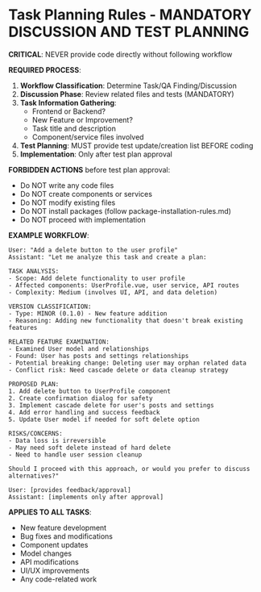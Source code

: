 # Task Planning Rules - MANDATORY DISCUSSION AND TEST PLANNING

**CRITICAL**: NEVER provide code directly without following workflow

**REQUIRED PROCESS**:

1. **Workflow Classification**: Determine Task/QA Finding/Discussion
2. **Discussion Phase**: Review related files and tests (MANDATORY)
3. **Task Information Gathering**: 
   - Frontend or Backend?
   - New Feature or Improvement?
   - Task title and description
   - Component/service files involved
4. **Test Planning**: MUST provide test update/creation list BEFORE coding
5. **Implementation**: Only after test plan approval

**FORBIDDEN ACTIONS** before test plan approval:
- Do NOT write any code files
- Do NOT create components or services  
- Do NOT modify existing files
- Do NOT install packages (follow package-installation-rules.md)
- Do NOT proceed with implementation

**EXAMPLE WORKFLOW**:
```
User: "Add a delete button to the user profile"
Assistant: "Let me analyze this task and create a plan:

TASK ANALYSIS:
- Scope: Add delete functionality to user profile
- Affected components: UserProfile.vue, user service, API routes
- Complexity: Medium (involves UI, API, and data deletion)

VERSION CLASSIFICATION:
- Type: MINOR (0.1.0) - New feature addition
- Reasoning: Adding new functionality that doesn't break existing features

RELATED FEATURE EXAMINATION:
- Examined User model and relationships
- Found: User has posts and settings relationships
- Potential breaking change: Deleting user may orphan related data
- Conflict risk: Need cascade delete or data cleanup strategy

PROPOSED PLAN:
1. Add delete button to UserProfile component
2. Create confirmation dialog for safety
3. Implement cascade delete for user's posts and settings
4. Add error handling and success feedback
5. Update User model if needed for soft delete option

RISKS/CONCERNS:
- Data loss is irreversible
- May need soft delete instead of hard delete
- Need to handle user session cleanup

Should I proceed with this approach, or would you prefer to discuss alternatives?"

User: [provides feedback/approval]
Assistant: [implements only after approval]
```

**APPLIES TO ALL TASKS**:
- New feature development
- Bug fixes and modifications
- Component updates
- Model changes
- API modifications
- UI/UX improvements
- Any code-related work
